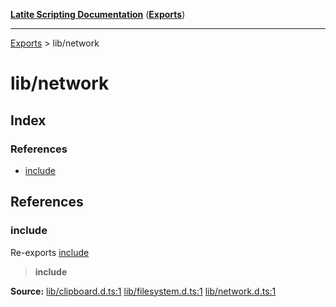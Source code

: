 [**Latite Scripting Documentation**](../README.md) ([**Exports**](../exports.md))

---

[Exports](../exports.md) > lib/network

# lib/network

## Index

### References

- [include](index.md#include)

## References

### include

Re-exports [include](../module.lib_clipboard/namespaces/namespace.include/index.md)

> **include**

**Source:** [lib/clipboard.d.ts:1](https://github.com/LatiteScripting/latitescripting.github.io/blob/d29f363/definitions/lib/clipboard.d.ts#L1) [lib/filesystem.d.ts:1](https://github.com/LatiteScripting/latitescripting.github.io/blob/d29f363/definitions/lib/filesystem.d.ts#L1) [lib/network.d.ts:1](https://github.com/LatiteScripting/latitescripting.github.io/blob/d29f363/definitions/lib/network.d.ts#L1)
